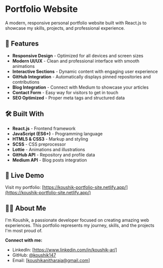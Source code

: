 # Portfolio Website

A modern, responsive personal portfolio website built with React.js to showcase my skills, projects, and professional experience.

## 🌟 Features

- **Responsive Design** - Optimized for all devices and screen sizes
- **Modern UI/UX** - Clean and professional interface with smooth animations
- **Interactive Sections** - Dynamic content with engaging user experience
- **GitHub Integration** - Automatically displays pinned repositories and contributions
- **Blog Integration** - Connect with Medium to showcase your articles
- **Contact Form** - Easy way for visitors to get in touch
- **SEO Optimized** - Proper meta tags and structured data

## 🛠️ Built With

- **React.js** - Frontend framework
- **JavaScript (ES6+)** - Programming language
- **HTML5 & CSS3** - Markup and styling
- **SCSS** - CSS preprocessor
- **Lottie** - Animations and illustrations
- **GitHub API** - Repository and profile data
- **Medium API** - Blog posts integration

## 🚀 Live Demo

Visit my portfolio: [https://koushik-portfolio-site.netlify.app/](https://koushik-portfolio-site.netlify.app/)

## 👨‍💻 About Me

I'm Koushik, a passionate developer focused on creating amazing web experiences. This portfolio represents my journey, skills, and the projects I'm most proud of.

**Connect with me:**
- LinkedIn: [https://www.linkedin.com/in/koushik-ar/]
- GitHub: [@koushik147](https://github.com/koushik147)
- Email: [koushikanitharaja@gmail.com]
